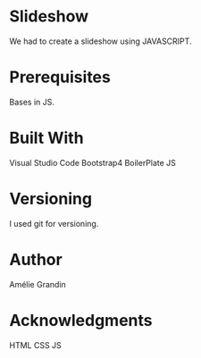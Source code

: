 # Slideshow
We had to create a slideshow using JAVASCRIPT. 

# Prerequisites
Bases in JS.

# Built With
Visual Studio Code Bootstrap4 BoilerPlate JS

# Versioning
I used git for versioning.

# Author
Amélie Grandin

# Acknowledgments
HTML CSS  JS
